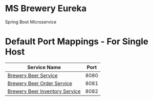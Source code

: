 # MS Brewery Eureka

Spring Boot Microservice

# Default Port Mappings - For Single Host
| Service Name | Port | 
| --------| -----|
| [Brewery Beer Service](https://github.com/Wolodja/ms-beer-service) | 8080 |
| [Brewery Beer Order Service](https://github.com/Wolodja/ms-beer-order-service) | 8081 |
| [Brewery Beer Inventory Service](https://github.com/Wolodja/ms-beer-inventory-service) | 8082 |
